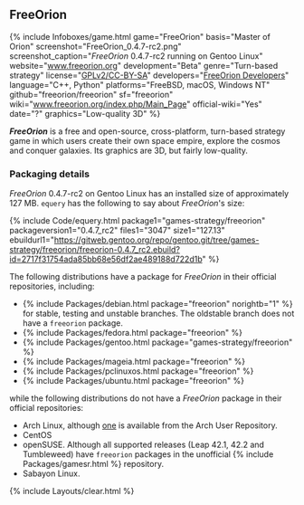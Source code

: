 ## FreeOrion
{% include Infoboxes/game.html game="FreeOrion" basis="Master of Orion" screenshot="FreeOrion_0.4.7-rc2.png" screenshot_caption="<i>FreeOrion</i> 0.4.7-rc2 running on Gentoo Linux" website="<a href='http://www.freeorion.org' link='_blank'>www.freeorion.org</a>" development="Beta" genre="Turn-based strategy" license="<a href='https://github.com/freeorion/freeorion/blob/master/README.md' link='_blank'>GPLv2/CC-BY-SA</a>" developers="<a href='https://github.com/freeorion/freeorion/graphs/contributors' link='_blank'>FreeOrion Developers</a>" language="C++, Python" platforms="FreeBSD, macOS, Windows NT" github="freeorion/freeorion" sf="freeorion" wiki="<a href='http://www.freeorion.org/index.php/Main_Page' link='_blank'>www.freeorion.org/index.php/Main_Page</a>" official-wiki="Yes" date="?" graphics="Low-quality 3D" %}

***FreeOrion*** is a free and open-source, cross-platform, turn-based strategy game in which users create their own space empire, explore the cosmos and conquer galaxies. Its graphics are 3D, but fairly low-quality. 

### Packaging details
*FreeOrion* 0.4.7-rc2 on Gentoo Linux has an installed size of approximately 127 MB. `equery` has the following to say about *FreeOrion*'s size:

{% include Code/equery.html package1="games-strategy/freeorion" packageversion1="0.4.7_rc2" files1="3047" size1="127.13" ebuildurl1="https://gitweb.gentoo.org/repo/gentoo.git/tree/games-strategy/freeorion/freeorion-0.4.7_rc2.ebuild?id=2717f31754ada85bb68e56df2ae489188d722d1b" %}

The following distributions have a package for *FreeOrion* in their official repositories, including:

* {% include Packages/debian.html package="freeorion" norightb="1" %} for stable, testing and unstable branches. The oldstable branch does not have a `freeorion` package. 
* {% include Packages/fedora.html package="freeorion" %}
* {% include Packages/gentoo.html package="games-strategy/freeorion" %}
* {% include Packages/mageia.html package="freeorion" %}
* {% include Packages/pclinuxos.html package="freeorion" %}
* {% include Packages/ubuntu.html package="freeorion" %}

while the following distributions do not have a *FreeOrion* package in their official repositories:

* Arch Linux, although [one](https://aur.archlinux.org/packages/freeorion/) is available from the Arch User Repository.
* CentOS
* openSUSE. Although all supported releases (Leap 42.1, 42.2 and Tumbleweed) have `freeorion` packages in the unofficial {% include Packages/gamesr.html %} repository. 
* Sabayon Linux.

{% include Layouts/clear.html %}
